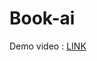 # Book-ai

Demo video : [LINK]([url](https://drive.google.com/file/d/1uOUFYHThp39R2aaS9zNkBJA2yyGONdms/view?usp=drive_link))
